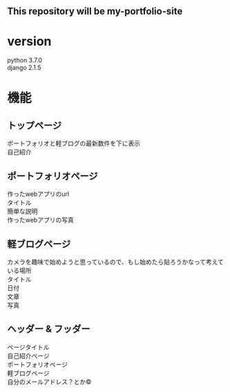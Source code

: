 ## This repository will be my-portfolio-site

# version
python 3.7.0  
django 2.1.5

# 機能
## トップページ
ポートフォリオと軽ブログの最新数件を下に表示  
自己紹介
## ポートフォリオページ
作ったwebアプリのurl  
タイトル  
簡単な説明  
作ったwebアプリの写真
## 軽ブログページ
カメラを趣味で始めようと思っているので、もし始めたら貼ろうかなって考えている場所  
タイトル  
日付  
文章  
写真  
## ヘッダー & フッダー
ページタイトル  
自己紹介ページ  
ポートフォリオページ  
軽ブログページ  
自分のメールアドレス？とか©︎
